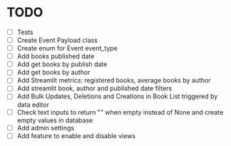 # TODO

- [ ] Tests
- [ ] Create Event Payload class
- [ ] Create enum for Event event_type
- [ ] Add books published date
- [ ] Add get books by publish date
- [ ] Add get books by author
- [ ] Add Streamlit metrics: registered books, average books by author
- [ ] Add streamlit book, author and published date filters
- [ ] Add Bulk Updates, Deletions and Creations in Book List triggered by data editor
- [ ] Check text inputs to return "" when empty instead of None and create empty values in database
- [ ] Add admin settings
- [ ] Add feature to enable and disable views
